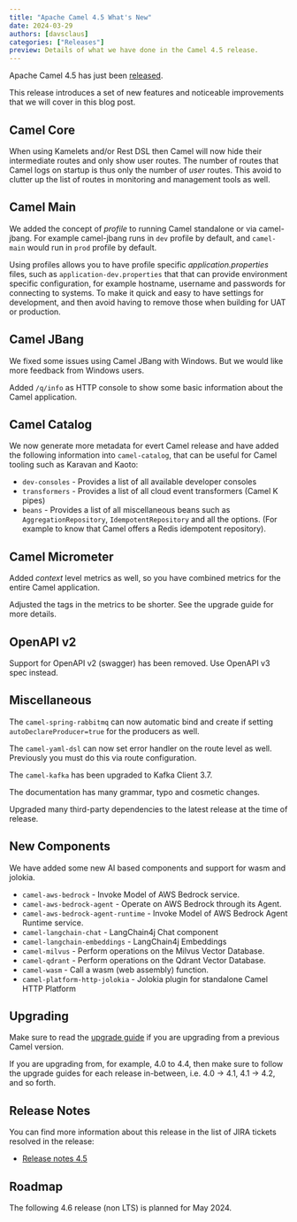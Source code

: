 ```yaml
---
title: "Apache Camel 4.5 What's New"
date: 2024-03-29
authors: [davsclaus]
categories: ["Releases"]
preview: Details of what we have done in the Camel 4.5 release.
---
```


Apache Camel 4.5 has just been [released](/blog/2024/03/RELEASE-4.5.0/).

This release introduces a set of new features and noticeable improvements that we will cover in this blog post.

## Camel Core

When using Kamelets and/or Rest DSL then Camel will now hide their intermediate routes and only show user routes.
The number of routes that Camel logs on startup is thus only the number of _user_ routes. This avoid to clutter
up the list of routes in monitoring and management tools as well.

## Camel Main

We added the concept of _profile_ to running Camel standalone or via camel-jbang. For example camel-jbang runs in `dev` profile
by default, and `camel-main` would run in `prod` profile by default. 

Using profiles allows you to have profile specific _application.properties_ files, such as `application-dev.properties` that
that can provide environment specific configuration, for example hostname, username and passwords for connecting to systems.
To make it quick and easy to have settings for development, and then avoid having to remove those when building for UAT or production.

## Camel JBang

We fixed some issues using Camel JBang with Windows. But we would like more feedback from Windows users.

Added `/q/info` as HTTP console to show some basic information about the Camel application. 

## Camel Catalog

We now generate more metadata for evert Camel release and have added the following information into `camel-catalog`,
that can be useful for Camel tooling such as Karavan and Kaoto:

- `dev-consoles` - Provides a list of all available developer consoles
- `transformers` - Provides a list of all cloud event transformers (Camel K pipes)
- `beans` - Provides a list of all miscellaneous beans such as `AggregationRepository`, `IdempotentRepository` and all the options. (For example to know that Camel offers a Redis idempotent repository).

## Camel Micrometer

Added _context_ level metrics as well, so you have combined metrics for the entire Camel application.

Adjusted the tags in the metrics to be shorter. See the upgrade guide for more details.

## OpenAPI v2

Support for OpenAPI v2 (swagger) has been removed. Use OpenAPI v3 spec instead.

## Miscellaneous

The `camel-spring-rabbitmq` can now automatic bind and create if setting `autoDeclareProducer=true` for the producers as well.

The `camel-yaml-dsl` can now set error handler on the route level as well. Previously you must do this via route configuration.

The `camel-kafka` has been upgraded to Kafka Client 3.7.

The documentation has many grammar, typo and cosmetic changes.

Upgraded many third-party dependencies to the latest release at the time of release.

## New Components

We have added some new AI based components and support for wasm and jolokia.  

- `camel-aws-bedrock` - Invoke Model of AWS Bedrock service.
- `camel-aws-bedrock-agent` - Operate on AWS Bedrock through its Agent.
- `camel-aws-bedrock-agent-runtime` - Invoke Model of AWS Bedrock Agent Runtime service.
- `camel-langchain-chat` - LangChain4j Chat component
- `camel-langchain-embeddings` - LangChain4j Embeddings
- `camel-milvus` - Perform operations on the Milvus Vector Database.
- `camel-qdrant` - Perform operations on the Qdrant Vector Database.
- `camel-wasm` - Call a wasm (web assembly) function.
- `camel-platform-http-jolokia` - Jolokia plugin for standalone Camel HTTP Platform

## Upgrading

Make sure to read the [upgrade guide](/manual/camel-4x-upgrade-guide-4_5.html) if you are upgrading from a previous Camel version.

If you are upgrading from, for example, 4.0 to 4.4, then make sure to follow the upgrade guides for each release in-between, i.e.
4.0 -> 4.1, 4.1 -> 4.2, and so forth.

## Release Notes

You can find more information about this release in the list of JIRA tickets resolved in the release:

- [Release notes 4.5](/releases/release-4.5.0/)

## Roadmap

The following 4.6 release (non LTS) is planned for May 2024.

